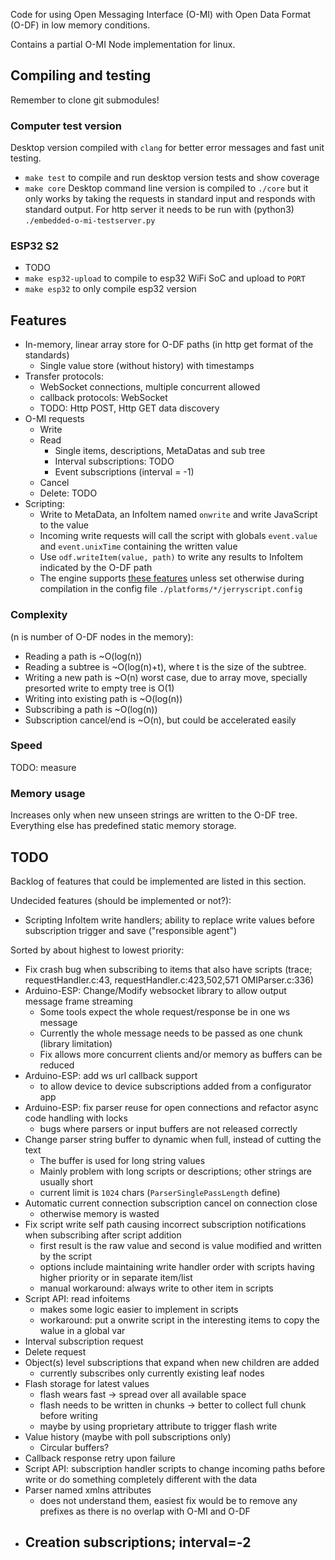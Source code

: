 
Code for using Open Messaging Interface (O-MI) with Open Data Format (O-DF) in low memory conditions.

Contains a partial O-MI Node implementation for linux.

Compiling and testing
--------------------

Remember to clone git submodules!

### Computer test version
Desktop version compiled with `clang` for better error messages and fast unit testing.

* `make test` to compile and run desktop version tests and show coverage
* `make core` Desktop command line version is compiled to `./core` but it only works by taking the
   requests in standard input and responds with standard output. For http
   server it needs to be run with (python3) `./embedded-o-mi-testserver.py`

### ESP32 S2

* TODO
* `make esp32-upload` to compile to esp32 WiFi SoC and upload to `PORT`
* `make esp32` to only compile esp32 version


Features
--------

* In-memory, linear array store for O-DF paths (in http get format of the standards)
   * Single value store (without history) with timestamps
* Transfer protocols:
   * WebSocket connections, multiple concurrent allowed
   * callback protocols: WebSocket
   * TODO: Http POST, Http GET data discovery
* O-MI requests
   * Write
   * Read
      * Single items, descriptions, MetaDatas and sub tree
      * Interval subscriptions: TODO
      * Event subscriptions (interval = -1)
   * Cancel
   * Delete: TODO
* Scripting:
   * Write to MetaData, an InfoItem named `onwrite` and write JavaScript to the value
   * Incoming write requests will call the script with globals `event.value`
       and `event.unixTime` containing the written value
   * Use `odf.writeItem(value, path)` to write any results to InfoItem indicated by the O-DF path
   * The engine supports [these features](https://github.com/jerryscript-project/jerryscript/blob/master/jerry-core/profiles/README.md)
     unless set otherwise during compilation in the config file `./platforms/*/jerryscript.config`

### Complexity
(n is number of O-DF nodes in the memory):
* Reading a path is ~O(log(n))
* Reading a subtree is ~O(log(n)+t), where t is the size of the subtree.
* Writing a new path is ~O(n) worst case, due to array move, specially presorted write to empty tree is O(1)
* Writing into existing path is ~O(log(n))
* Subscribing a path is ~O(log(n))
* Subscription cancel/end is ~O(n), but could be accelerated easily

### Speed
TODO: measure

### Memory usage
Increases only when new unseen strings are written to the O-DF tree. Everything else has predefined static memory storage.

TODO
------

Backlog of features that could be implemented are listed in this section.

Undecided features (should be implemented or not?):
* Scripting InfoItem write handlers; ability to replace write values before subscription trigger and save ("responsible agent")

Sorted by about highest to lowest priority:

* Fix crash bug when subscribing to items that also have scripts (trace; requestHandler.c:43, requestHandler.c:423,502,571 OMIParser.c:336)
* Arduino-ESP: Change/Modify websocket library to allow output message frame streaming 
    - Some tools expect the whole request/response be in one ws message
    - Currently the whole message needs to be passed as one chunk (library limitation)
    - Fix allows more concurrent clients and/or memory as buffers can be reduced
* Arduino-ESP: add ws url callback support
    - to allow device to device subscriptions added from a configurator app
* Arduino-ESP: fix parser reuse for open connections and refactor async code handling with locks
    - bugs where parsers or input buffers are not released correctly
* Change parser string buffer to dynamic when full, instead of cutting the text
    - The buffer is used for long string values
    - Mainly problem with long scripts or descriptions; other strings are usually short
    - current limit is `1024` chars (`ParserSinglePassLength` define)
* Automatic current connection subscription cancel on connection close
    - otherwise memory is wasted
* Fix script write self path causing incorrect subscription notifications when subscribing after script addition
    - first result is the raw value and second is value modified and written by the script
    - options include maintaining write handler order with scripts having higher priority or in separate item/list
    - manual workaround: always write to other item in scripts
* Script API: read infoitems
    - makes some logic easier to implement in scripts
    - workaround: put a onwrite script in the interesting items to copy the walue in a global var
* Interval subscription request
* Delete request
* Object(s) level subscriptions that expand when new children are added 
    - currently subscribes only currently existing leaf nodes
* Flash storage for latest values
    - flash wears fast -> spread over all available space
    - flash needs to be written in chunks -> better to collect full chunk before writing
    - maybe by using proprietary attribute to trigger flash write
* Value history (maybe with poll subscriptions only)
    - Circular buffers?
* Callback response retry upon failure
* Script API: subscription handler scripts to change incoming paths before write or do something completely different with the data
* Parser named xmlns attributes
    - does not understand them, easiest fix would be to remove any prefixes as there is no overlap with O-MI and O-DF
* Creation subscriptions; interval=-2
    - 

